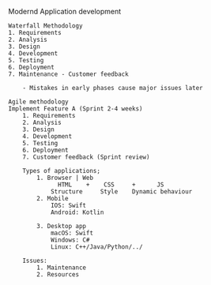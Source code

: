 Modernd Application development

    Waterfall Methodology
    1. Requirements
    2. Analysis
    3. Design
    4. Development
    5. Testing
    6. Deployment
    7. Maintenance - Customer feedback

        - Mistakes in early phases cause major issues later

    Agile methodology
    Implement Feature A (Sprint 2-4 weeks)
        1. Requirements
        2. Analysis
        3. Design
        4. Development
        5. Testing
        6. Deployment
        7. Customer feedback (Sprint review)

        Types of applications;
            1. Browser | Web
                  HTML    +    CSS     +      JS
                Structure     Style    Dynamic behaviour
            2. Mobile
                IOS: Swift
                Android: Kotlin

            3. Desktop app
                macOS: Swift
                Windows: C#
                Linux: C++/Java/Python/../

        Issues: 
            1. Maintenance
            2. Resources